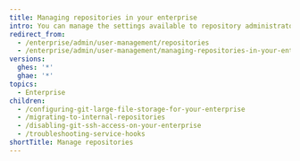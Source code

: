```yaml
---
title: Managing repositories in your enterprise
intro: You can manage the settings available to repository administrators in your enterprise.
redirect_from:
  - /enterprise/admin/user-management/repositories
  - /enterprise/admin/user-management/managing-repositories-in-your-enterprise
versions:
  ghes: '*'
  ghae: '*'
topics:
  - Enterprise
children:
  - /configuring-git-large-file-storage-for-your-enterprise
  - /migrating-to-internal-repositories
  - /disabling-git-ssh-access-on-your-enterprise
  - /troubleshooting-service-hooks
shortTitle: Manage repositories
---
```


